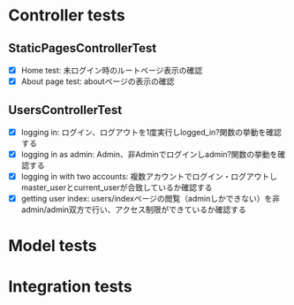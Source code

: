 # Controller tests
## StaticPagesControllerTest
- [x] Home test: 未ログイン時のルートページ表示の確認
- [x] About page test: aboutページの表示の確認
## UsersControllerTest
- [x] logging in: ログイン、ログアウトを1度実行しlogged_in?関数の挙動を確認する
- [x] logging in as admin: Admin、非Adminでログインしadmin?関数の挙動を確認する
- [x] logging in with two accounts: 複数アカウントでログイン・ログアウトしmaster_userとcurrent_userが合致しているか確認する
- [x] getting user index: users/indexページの閲覧（adminしかできない）を非admin/admin双方で行い、アクセス制限ができているか確認する

# Model tests

# Integration tests
